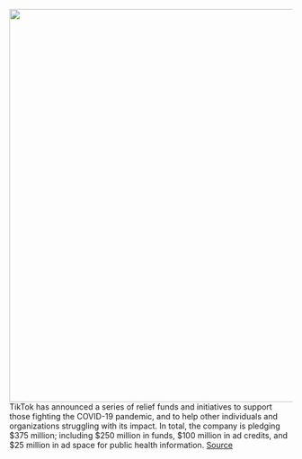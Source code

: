 <img src='https://cdn.vox-cdn.com/thumbor/w5EXDtwWvGPbJPs6Jxv3u2xibl0=/0x0:2040x1360/1200x800/filters:focal(857x517:1183x843)/cdn.vox-cdn.com/uploads/chorus_image/image/66627228/acastro_190723_1777_tiktok_0003.0.0.jpg' width='700px' /><br/>
TikTok has announced a series of relief funds and initiatives to support those fighting the COVID-19 pandemic, and to help other individuals and organizations struggling with its impact. In total, the company is pledging $375 million; including $250 million in funds, $100 million in ad credits, and $25 million in ad space for public health information.
<a href='https://www.theverge.com/2020/4/9/21214684/tiktok-coronavirus-relief-fund-ad-credits-375-million-medical-workers-health-information'> Source <a/>